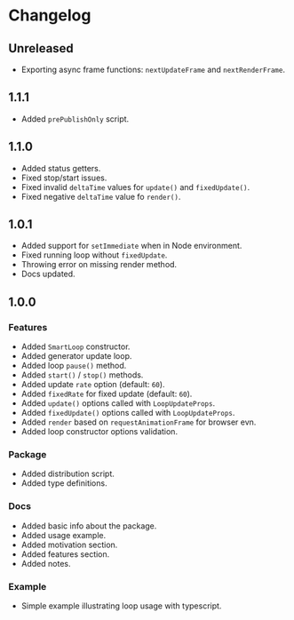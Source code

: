 # Changelog

<!--## Unreleased-->

## Unreleased

- Exporting async frame functions: `nextUpdateFrame` and `nextRenderFrame`.

## 1.1.1

- Added `prePublishOnly` script.

## 1.1.0

- Added status getters.
- Fixed stop/start issues.
- Fixed invalid `deltaTime` values for `update()` and `fixedUpdate()`.
- Fixed negative `deltaTime` value fo `render()`.

## 1.0.1

- Added support for `setImmediate` when in Node environment.
- Fixed running loop without `fixedUpdate`.
- Throwing error on missing render method.
- Docs updated.

## 1.0.0

### Features

- Added `SmartLoop` constructor.
- Added generator update loop.
- Added loop `pause()` method.
- Added `start()` / `stop()` methods.
- Added update `rate` option (default: `60`).
- Added `fixedRate` for fixed update (default: `60`).
- Added `update()` options called with `LoopUpdateProps`.
- Added `fixedUpdate()` options called with `LoopUpdateProps`.
- Added `render` based on `requestAnimationFrame` for browser evn.
- Added loop constructor options validation.

### Package

- Added distribution script.
- Added type definitions.

### Docs

- Added basic info about the package.
- Added usage example.
- Added motivation section.
- Added features section.
- Added notes.

### Example

- Simple example illustrating loop usage with typescript.
